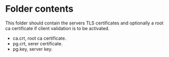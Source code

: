# Folder contents

This folder should contain the servers TLS certificates and optionally a root ca certificate if client validation is to be activated.

- ca.crt, root ca certificate.
- pg.crt, serer certificate.
- pg.key, server key.
